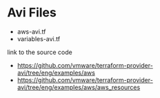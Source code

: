 

# Avi Files 

- aws-avi.tf
- variables-avi.tf


link to the source code 
- https://github.com/vmware/terraform-provider-avi/tree/eng/examples/aws
- https://github.com/vmware/terraform-provider-avi/tree/eng/examples/aws/aws_resources

